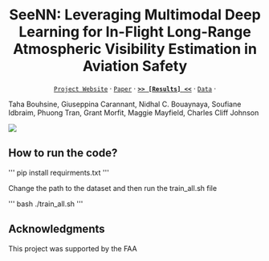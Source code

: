 <div align="center">

# SeeNN: Leveraging Multimodal Deep Learning for In-Flight Long-Range Atmospheric Visibility Estimation in Aviation Safety

  
[`Project Website`](https://www.tahabouhsine.com/seeNN-paper) &centerdot; [`Paper`]() &centerdot; [**`>> [Results] <<`**](https://api.wandb.ai/links/rowanvisibility/1lnog2cj) &centerdot; [`Data`](https://www.kaggle.com/datasets/skywolfmo/seeset-v1-multimodal-in-flight-ave) &centerdot; 

</div>

Taha Bouhsine, Giuseppina Carannant, Nidhal C. Bouaynaya, Soufiane Idbraim, Phuong Tran, Grant Morfit, Maggie Mayfield, Charles Cliff Johnson

![](https://mlnomadpy.github.io/seeNN-paper/static/images/SeeNN_Expanded.png)

## How to run the code?

'''
pip install requirments.txt
'''

Change the path to the dataset and then run the train_all.sh file

'''
bash ./train_all.sh
'''

## Acknowledgments
This project was supported by the FAA